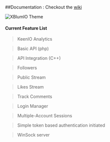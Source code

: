 ##Documentation : Checkout the [wiki](https://github.com/UberSnip/SocialMusicApp/wiki)

![XBlumIO Theme](https://github.com/UberSnip/SocialMusicApp/blob/UXBlumIO/UXBlumIO/screen_shots/ss_main.gif?raw=true)


#### Current Feature List

> KeenIO Analytics

> Basic API (php)

> API Integration (C++)

> Followers

> Public Stream

> Likes Stream

> Track Comments

> Login Manager

> Multiple-Account Sessions

> Simple token based authentication initiated

> WinSock server
